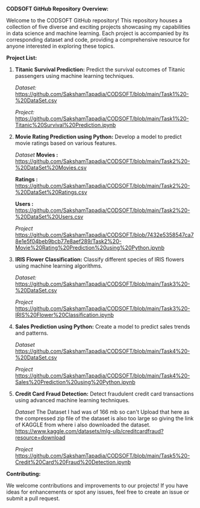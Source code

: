 **CODSOFT GitHub Repository**
**Overview:**

Welcome to the CODSOFT GitHub repository! This repository houses a collection of five diverse and exciting projects showcasing my capabilities in data science and machine learning. Each project is accompanied by its corresponding dataset and code, providing a comprehensive resource for anyone interested in exploring these topics.

**Project List:**

1. **Titanic Survival Prediction:**
   Predict the survival outcomes of Titanic passengers using machine learning techniques.

   *Dataset:*
   https://github.com/SakshamTapadia/CODSOFT/blob/main/Task1%20-%20DataSet.csv
   
   *Project:*
   https://github.com/SakshamTapadia/CODSOFT/blob/main/Task1%20-Titanic%20Survival%20Prediction.ipynb
   
2. **Movie Rating Prediction using Python:**
   Develop a model to predict movie ratings based on various features.

   *Dataset*
   **Movies :**
   https://github.com/SakshamTapadia/CODSOFT/blob/main/Task2%20-%20DataSet%20Movies.csv

   **Ratings :**
   https://github.com/SakshamTapadia/CODSOFT/blob/main/Task2%20-%20DataSet%20Ratings.csv

   **Users :**
   https://github.com/SakshamTapadia/CODSOFT/blob/main/Task2%20-%20DataSet%20Users.csv

   *Project*
   https://github.com/SakshamTapadia/CODSOFT/blob/7432e5358547ca78e1e5f04beb9bcb77e8aef289/Task2%20-Movie%20Rating%20Prediction%20using%20Python.ipynb

3. **IRIS Flower Classification:**
   Classify different species of IRIS flowers using machine learning algorithms.

   *Dataset:*
   https://github.com/SakshamTapadia/CODSOFT/blob/main/Task3%20-%20DataSet.csv

   *Project*
   https://github.com/SakshamTapadia/CODSOFT/blob/main/Task3%20-IRIS%20Flower%20Classification.ipynb

4. **Sales Prediction using Python:**
   Create a model to predict sales trends and patterns.

   *Dataset*
   https://github.com/SakshamTapadia/CODSOFT/blob/main/Task4%20-%20DataSet.csv
   
   *Project*
   https://github.com/SakshamTapadia/CODSOFT/blob/main/Task4%20-Sales%20Prediction%20using%20Python.ipynb
   
6. **Credit Card Fraud Detection:**
   Detect fraudulent credit card transactions using advanced machine learning techniques.

   *Dataset*
   The Dataset I had was of 166 mb so can't Upload that here as the compressed zip file of the dataset is       also too large so giving the link of KAGGLE from where i also downloaded the dataset.
   https://www.kaggle.com/datasets/mlg-ulb/creditcardfraud?resource=download
   
   *Project*
   https://github.com/SakshamTapadia/CODSOFT/blob/main/Task5%20-Credit%20Card%20Fraud%20Detection.ipynb

**Contributing:**

We welcome contributions and improvements to our projects! If you have ideas for enhancements or spot any issues, feel free to create an issue or submit a pull request.
